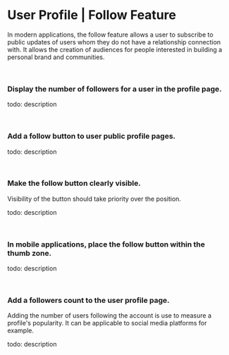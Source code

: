 # User Profile | Follow Feature

In modern applications, the follow feature allows a user to subscribe to public updates of users whom they do not have a relationship connection with. It allows the
creation of audiences for people interested in building a personal brand and communities.

<br>


### Display the number of followers for a user in the profile page.

todo: description

<br>


### Add a follow button to user public profile pages.

todo: description

<br>


### Make the follow button clearly visible.

Visibility of the button should take priority over the position.

todo: description

<br>


### In mobile applications, place the follow button within the thumb zone.

todo: description

<br>


### Add a followers count to the user profile page.

Adding the number of users following the account is use to measure a profile's popularity. It can be applicable to social media platforms for example.

todo: description

<br>
